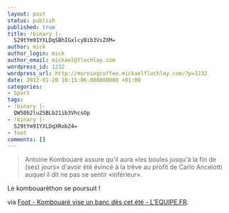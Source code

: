 ```yaml
---
layout: post
status: publish
published: true
title: !binary |-
  S29tYm91YXLDqSBhIGxlcyBib3VsZXM=
author: mick
author_login: mick
author_email: mickael@flochlay.com
wordpress_id: 1232
wordpress_url: http://morningcoffee.mickaelflochlay.com/?p=1232
date: 2012-01-20 10:15:06.000000000 +01:00
categories:
- Sport
tags:
- !binary |-
  QW50b2luZSBLb21ib3VhcsOp
- !binary |-
  S29tYm91YXLDqXRob24=
- foot
comments: []
---
```

<blockquote>Antoine Kombouaré assure qu'il aura «les boules jusqu'à la fin de (ses) jours» d'avoir été évincé à la trêve au profit de Carlo Ancelotti auquel il dit ne pas se sentir «inférieur».</blockquote>
Le kombouaréthon se poursuit !

via <a href="http://www.lequipe.fr/Football/Actualites/Kombouare-vise-un-banc-des-cet-ete/257296#xtor=RSS-1">Foot - Kombouaré vise un banc dès cet été - L'EQUIPE.FR</a>.
